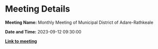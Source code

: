 # Meeting Details

**Meeting Name:** Monthly Meeting of Municipal District of Adare-Rathkeale

**Date and Time:** 2023-09-12 09:30:00

**<a href="https://www.limerick.ie/council/whats-on/monthly-meeting-of-municipal-district-of-adare-rathkeale-94" target="_blank">Link to meeting</a>**
